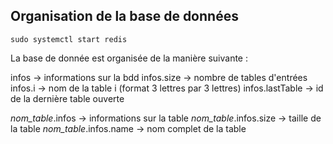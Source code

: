 ## Organisation de la base de données

`sudo systemctl start redis`

La base de donnée est organisée de la manière suivante :

infos -> informations sur la bdd
infos.size -> nombre de tables d'entrées
infos.i -> nom de la table i (format 3 lettres par 3 lettres)
infos.lastTable -> id de la dernière table ouverte

*nom_table*.infos -> informations sur la table
*nom_table*.infos.size -> taille de la table
*nom_table*.infos.name -> nom complet de la table